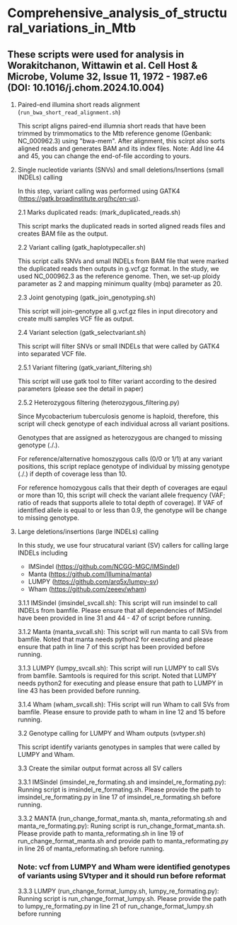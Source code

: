 # Comprehensive_analysis_of_structural_variations_in_Mtb
## These scripts were used for analysis in Worakitchanon, Wittawin et al. Cell Host & Microbe, Volume 32, Issue 11, 1972 - 1987.e6 (DOI: 10.1016/j.chom.2024.10.004)
 1. Paired-end illumina short reads alignment (`run_bwa_short_read_alignment.sh`)
   
    This script aligns paired-end illumnia short reads that have been trimmed by trimmomatics to the Mtb reference genome (Genbank: NC_000962.3) using "bwa-mem".
    After alignment, this scirpt also sorts aligned reads and generates BAM and its index files.
    Note: Add line 44 and 45, you can change the end-of-file according to yours.

 2. Single nucleotide variants (SNVs) and small deletions/Insertions (small INDELs) calling

      In this step, variant calling was performed using GATK4 (https://gatk.broadinstitute.org/hc/en-us).

      2.1 Marks duplicated reads: (mark_duplicated_reads.sh)

      This script marks the duplicated reads in sorted aligned reads files and creates BAM file as the output.

      2.2 Variant calling (gatk_haplotypecaller.sh)

      This script calls SNVs and small INDELs from BAM file that were marked the duplicated reads then outputs in g.vcf.gz format. In the study, we used NC_000962.3 as
      the reference genome. Then, we set-up ploidy parameter as 2 and mapping minimum quality (mbq) parameter as 20.

      2.3 Joint genotyping (gatk_join_genotyping.sh)

      This script will join-genotype all g.vcf.gz files in input direcotory and create multi samples VCF file as output.

      2.4 Variant selection (gatk_selectvariant.sh)

      This script will filter SNVs or small INDELs that were called by GATK4 into separated VCF file.

      2.5.1 Variant filtering (gatk_variant_filtering.sh)

      This script will use gatk tool to filter variant according to the desired parameters (please see the detail in paper)

      2.5.2 Heterozygous filtering (heterozygous_filtering.py)

      Since Mycobacterium tuberculosis genome is haploid, therefore, this script will check genotype of each individual across all variant positions.

      Genotypes that are assigned as heterozygous are changed to missing genotype (./.).

      For reference/alternative homoszygous calls (0/0 or 1/1) at any variant positions,
      this script replace genotype of individual by missing genotype (./.) if depth of coverage less than 10.

      For reference homozygous calls that their depth of coverages are eqaul or more than 10, this script will check the variant allele frequency (VAF; ratio of reads that
      supports allele to total depth of coverage). If VAF of identified allele is equal to or less than 0.9, the genotype will be change to missing genotype.

3. Large deletions/insertions (large INDELs) calling

   In this study, we use four strucatural variant (SV) callers for calling large INDELs including
   - IMSindel (https://github.com/NCGG-MGC/IMSindel)
   - Manta (https://github.com/Illumina/manta)
   - LUMPY (https://github.com/arq5x/lumpy-sv)
   - Wham (https://github.com/zeeev/wham)

   3.1.1 IMSindel (imsindel_svcall.sh): This script will run imsindel to call INDELs from bamfile. Please ensure that all dependencies of IMSindel have been provided in line
         31 and 44 - 47 of script before running.

   3.1.2 Manta (manta_svcall.sh): This script will run manta to call SVs from bamfile. Noted that manta needs python2 for executing and please ensure that path in line 7 of
         this script has been provided before running.

   3.1.3 LUMPY (lumpy_svcall.sh): This script will run LUMPY to call SVs from bamfile. Samtools is required for this script.
         Noted that LUMPY needs python2 for executing and please ensure that path to LUMPY in line 43 has been provided before running.

   3.1.4 Wham (wham_svcall.sh): THis script will run Wham to call SVs from bamfile. Please ensure to provide path to wham in line 12 and 15 before running.

   3.2 Genotype calling for LUMPY and Wham outputs (svtyper.sh)

   This script identify variants genotypes in samples that were called by LUMPY and Wham.

   3.3 Create the similar output format across all SV callers

   3.3.1 IMSindel (imsindel_re_formating.sh and imsindel_re_formating.py): Running script is imsindel_re_formating.sh. Please provide the path to imsindel_re_formating.py in line 17 of imsindel_re_formating.sh before running.

   3.3.2 MANTA (run_change_format_manta.sh, manta_reformating.sh and manta_re_formating.py): Runing script is run_change_format_manta.sh. Please provide path to manta_reformating.sh in line 19 of run_change_format_manta.sh and provide path to manta_reformating.py in line 26 of manta_reformating.sh before running.

   ### Note: vcf from LUMPY and Wham were identified genotypes of variants using SVtyper and it should run before reformat
   3.3.3 LUMPY (run_change_format_lumpy.sh, lumpy_re_formating.py): Running script is run_change_format_lumpy.sh. Please provide the path to lumpy_re_formating.py in line 21 of run_change_format_lumpy.sh before running

 



         
        
